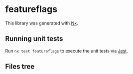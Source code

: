 # featureflags

This library was generated with [Nx](https://nx.dev).

## Running unit tests

Run `nx test featureflags` to execute the unit tests via [Jest](https://jestjs.io).

## Files tree
